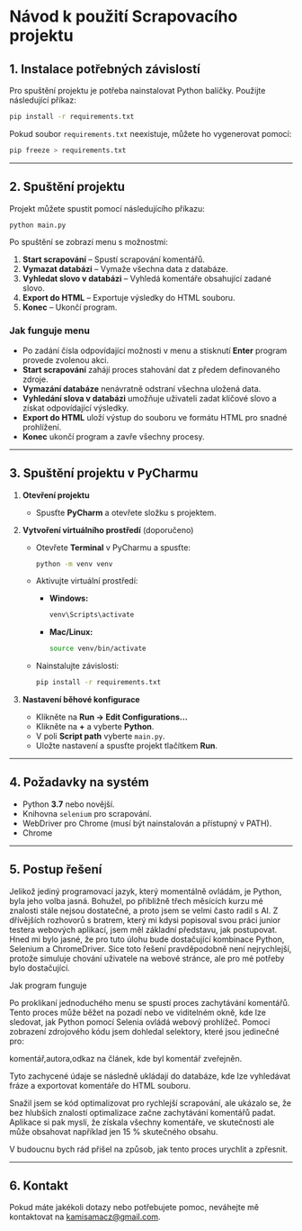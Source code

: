 # Návod k použití Scrapovacího projektu

## 1. Instalace potřebných závislostí

Pro spuštění projektu je potřeba nainstalovat Python balíčky. Použijte následující příkaz:

```bash
pip install -r requirements.txt
```

Pokud soubor `requirements.txt` neexistuje, můžete ho vygenerovat pomocí:

```bash
pip freeze > requirements.txt
```

---

## 2. Spuštění projektu

Projekt můžete spustit pomocí následujícího příkazu:

```bash
python main.py
```

Po spuštění se zobrazí menu s možnostmi:

1. **Start scrapování** – Spustí scrapování komentářů.
2. **Vymazat databázi** – Vymaže všechna data z databáze.
3. **Vyhledat slovo v databázi** – Vyhledá komentáře obsahující zadané slovo.
4. **Export do HTML** – Exportuje výsledky do HTML souboru.
5. **Konec** – Ukončí program.

### Jak funguje menu

- Po zadání čísla odpovídající možnosti v menu a stisknutí **Enter** program provede zvolenou akci.
- **Start scrapování** zahájí proces stahování dat z předem definovaného zdroje.
- **Vymazání databáze** nenávratně odstraní všechna uložená data.
- **Vyhledání slova v databázi** umožňuje uživateli zadat klíčové slovo a získat odpovídající výsledky.
- **Export do HTML** uloží výstup do souboru ve formátu HTML pro snadné prohlížení.
- **Konec** ukončí program a zavře všechny procesy.

---

## 3. Spuštění projektu v PyCharmu

1. **Otevření projektu**
   - Spusťte **PyCharm** a otevřete složku s projektem.

2. **Vytvoření virtuálního prostředí** (doporučeno)
   - Otevřete **Terminal** v PyCharmu a spusťte:
     
     ```bash
     python -m venv venv
     ```
   - Aktivujte virtuální prostředí:
     - **Windows:**
       ```bash
       venv\Scripts\activate
       ```
     - **Mac/Linux:**
       ```bash
       source venv/bin/activate
       ```
   - Nainstalujte závislosti:
     ```bash
     pip install -r requirements.txt
     ```

3. **Nastavení běhové konfigurace**
   - Klikněte na **Run → Edit Configurations...**
   - Klikněte na **+** a vyberte **Python**.
   - V poli **Script path** vyberte `main.py`.
   - Uložte nastavení a spusťte projekt tlačítkem **Run**.

---

## 4. Požadavky na systém

- Python **3.7** nebo novější.
- Knihovna `selenium` pro scrapování.
- WebDriver pro Chrome (musí být nainstalován a přístupný v PATH).
- Chrome

---
## 5. Postup řešení

Jelikož jediný programovací jazyk, který momentálně ovládám, je Python, byla jeho volba jasná.
Bohužel, po přibližně třech měsících kurzu mé znalosti stále nejsou dostatečné, a proto jsem se
velmi často radil s AI. Z dřívějších rozhovorů s bratrem, který mi kdysi popisoval svou práci
junior testera webových aplikací, jsem měl základní představu, jak postupovat.
Hned mi bylo jasné, že pro tuto úlohu bude dostačující kombinace Python, Selenium a ChromeDriver.
Sice toto řešení pravděpodobně není nejrychlejší, protože simuluje chování uživatele na webové stránce,
ale pro mé potřeby bylo dostačující.

Jak program funguje

Po proklikaní jednoduchého menu se spustí proces zachytávání komentářů. Tento proces může běžet
na pozadí nebo ve viditelném okně, kde lze sledovat, jak Python pomocí Selenia ovládá webový prohlížeč.
Pomocí zobrazení zdrojového kódu jsem dohledal selektory, které jsou jedinečné pro:

komentář,autora,odkaz na článek, kde byl komentář zveřejněn.

Tyto zachycené údaje se následně ukládají do databáze, kde lze vyhledávat fráze a exportovat
komentáře do HTML souboru.

Snažil jsem se kód optimalizovat pro rychlejší scrapování, ale ukázalo se, že bez hlubších znalostí
optimalizace začne zachytávání komentářů padat. Aplikace si pak myslí, že získala všechny komentáře,
ve skutečnosti ale může obsahovat například jen 15 % skutečného obsahu.

V budoucnu bych rád přišel na způsob, jak tento proces urychlit a zpřesnit.



---

## 6. Kontakt

Pokud máte jakékoli dotazy nebo potřebujete pomoc, neváhejte mě kontaktovat na [kamisamacz@gmail.com](kamisamacz@gmail.com).

